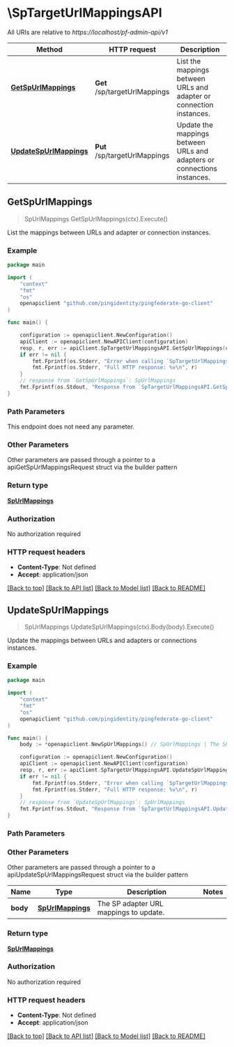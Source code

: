 # \SpTargetUrlMappingsAPI

All URIs are relative to *https://localhost/pf-admin-api/v1*

Method | HTTP request | Description
------------- | ------------- | -------------
[**GetSpUrlMappings**](SpTargetUrlMappingsAPI.md#GetSpUrlMappings) | **Get** /sp/targetUrlMappings | List the mappings between URLs and adapter or connection instances.
[**UpdateSpUrlMappings**](SpTargetUrlMappingsAPI.md#UpdateSpUrlMappings) | **Put** /sp/targetUrlMappings | Update the mappings between URLs and adapters or connections instances.



## GetSpUrlMappings

> SpUrlMappings GetSpUrlMappings(ctx).Execute()

List the mappings between URLs and adapter or connection instances.

### Example

```go
package main

import (
    "context"
    "fmt"
    "os"
    openapiclient "github.com/pingidentity/pingfederate-go-client"
)

func main() {

    configuration := openapiclient.NewConfiguration()
    apiClient := openapiclient.NewAPIClient(configuration)
    resp, r, err := apiClient.SpTargetUrlMappingsAPI.GetSpUrlMappings(context.Background()).Execute()
    if err != nil {
        fmt.Fprintf(os.Stderr, "Error when calling `SpTargetUrlMappingsAPI.GetSpUrlMappings``: %v\n", err)
        fmt.Fprintf(os.Stderr, "Full HTTP response: %v\n", r)
    }
    // response from `GetSpUrlMappings`: SpUrlMappings
    fmt.Fprintf(os.Stdout, "Response from `SpTargetUrlMappingsAPI.GetSpUrlMappings`: %v\n", resp)
}
```

### Path Parameters

This endpoint does not need any parameter.

### Other Parameters

Other parameters are passed through a pointer to a apiGetSpUrlMappingsRequest struct via the builder pattern


### Return type

[**SpUrlMappings**](SpUrlMappings.md)

### Authorization

No authorization required

### HTTP request headers

- **Content-Type**: Not defined
- **Accept**: application/json

[[Back to top]](#) [[Back to API list]](../README.md#documentation-for-api-endpoints)
[[Back to Model list]](../README.md#documentation-for-models)
[[Back to README]](../README.md)


## UpdateSpUrlMappings

> SpUrlMappings UpdateSpUrlMappings(ctx).Body(body).Execute()

Update the mappings between URLs and adapters or connections instances.

### Example

```go
package main

import (
    "context"
    "fmt"
    "os"
    openapiclient "github.com/pingidentity/pingfederate-go-client"
)

func main() {
    body := *openapiclient.NewSpUrlMappings() // SpUrlMappings | The SP adapter URL mappings to update.

    configuration := openapiclient.NewConfiguration()
    apiClient := openapiclient.NewAPIClient(configuration)
    resp, r, err := apiClient.SpTargetUrlMappingsAPI.UpdateSpUrlMappings(context.Background()).Body(body).Execute()
    if err != nil {
        fmt.Fprintf(os.Stderr, "Error when calling `SpTargetUrlMappingsAPI.UpdateSpUrlMappings``: %v\n", err)
        fmt.Fprintf(os.Stderr, "Full HTTP response: %v\n", r)
    }
    // response from `UpdateSpUrlMappings`: SpUrlMappings
    fmt.Fprintf(os.Stdout, "Response from `SpTargetUrlMappingsAPI.UpdateSpUrlMappings`: %v\n", resp)
}
```

### Path Parameters



### Other Parameters

Other parameters are passed through a pointer to a apiUpdateSpUrlMappingsRequest struct via the builder pattern


Name | Type | Description  | Notes
------------- | ------------- | ------------- | -------------
 **body** | [**SpUrlMappings**](SpUrlMappings.md) | The SP adapter URL mappings to update. | 

### Return type

[**SpUrlMappings**](SpUrlMappings.md)

### Authorization

No authorization required

### HTTP request headers

- **Content-Type**: Not defined
- **Accept**: application/json

[[Back to top]](#) [[Back to API list]](../README.md#documentation-for-api-endpoints)
[[Back to Model list]](../README.md#documentation-for-models)
[[Back to README]](../README.md)

